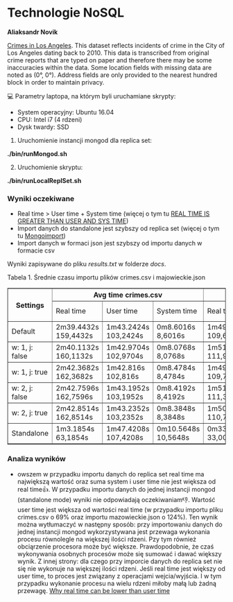 # Technologie NoSQL
**Aliaksandr Novik**

[Crimes in Los Angeles](https://www.kaggle.com/cityofLA/crime-in-los-angeles/data).
This dataset reflects incidents of crime in the City of Los Angeles dating back to 2010. This data is transcribed from original crime reports that are typed on paper and therefore there may be some inaccuracies within the data. Some location fields with missing data are noted as (0°, 0°). Address fields are only provided to the nearest hundred block in order to maintain privacy.

:computer:
Parametry laptopa, na którym byli uruchamiane skrypty:
- System operacyjny: Ubuntu 16.04
- CPU: Intel i7 (4 rdzeni) 
- Dysk twardy: SSD

1. Uruchomienie instancji mongod dla replica set:

**./bin/runMongod.sh**

2. Uruchomienie skryptu:

**./bin/runLocalReplSet.sh**

### Wyniki oczekiwane
- Real time > User time + System time (więcej o tym tu [REAL TIME IS GREATER THAN USER AND SYS TIME](https://blog.gceasy.io/2016/12/08/real-time-greater-than-user-and-sys-time/))
- Import danych do standalone jest szybszy od replica set (więcej o tym tu [Mongoimport](https://docs.mongodb.com/manual/reference/program/mongoimport/))
- Import danych w formaci json jest szybszy od importu danych w formacie csv 

Wyniki zapisywane do pliku *results.txt* w folderze *docs*.

Tabela 1. Średnie czasu importu plików crimes.csv i majowieckie.json
  <table border=1>
  <tr>
    <th rowspan="2">Settings</th>
    <th colspan="3">Avg time crimes.csv</th>
    <th colspan="3">Avg time mazowieckie.json</th>
  </tr>
  <tr>
    <td>Real time</td>
    <td>User time</td>
    <td>System time</td>
    <td>Real time</td>
    <td>User time</td>
    <td>System time</td>
  </tr>
  <tr>
    <td>Default</td>
    <td>2m39.4432s
      159,4432s</td>
    <td>1m43.2424s
      103,2424s</td>
    <td>0m8.6016s
      8,6016s</td>
    <td>1m49.6122s
      109,6122s</td>
    <td>1m15.5248s
      75,5248s</td>
    <td>0m3.5408s
      3,5408s</td>
  </tr>
  <tr>
    <td>w: 1, j: false</td>
    <td>2m40.1132s
      160,1132s</td>
    <td>1m42.9704s
      102,9704s</td>
    <td>0m8.0768s
      8,0768s</td>
    <td>1m51.95s
      111,95s</td>
    <td>1m15.4752s
      75,4752s</td>
    <td>0m3.4751s
      3,4751s</td>
  </tr> 
  <tr>
    <td>w: 1, j: true</td>
    <td>2m42.3682s
      162,3682s</td>
    <td>1m42.816s
      102,816s</td>
    <td>0m8.4784s
      8,4784s</td>
    <td>1m49.7756s
      109,7756s</td>
    <td>1m15.9256s
      75,9256s</td>
    <td>0m3.577s
      3,5776s</td>
  </tr>
  <tr>
    <td>w: 2, j: false</td>
    <td>2m42.7596s
      162,7596s</td>
    <td>1m43.1952s
      103,1952s</td>
    <td>0m8.4192s
      8,4192s</td>
    <td>1m51.3964s
      111,3964s</td>
    <td>1m15.3512s
      75,3512s</td>
    <td>0m3.6008s
      3,6008s</td>
  </tr> 
  <tr>
    <td>w: 2, j: true</td>
    <td>2m42.8514s
      162,8514s</td>
    <td>1m43.2352s
      103,2352s</td>
    <td>0m8.3848s
      8,3848s</td>
    <td>1m50.7564s
      110,7564s</td>
    <td>1m15.6152s
      75,6152s</td>
    <td>0m3.5312s
      3,5312s</td>
  </tr> 
  <tr>
    <td>Standalone</td>
    <td>1m3.1854s
      63,1854s</td>
    <td>1m47.4208s
      107,4208s</td>
    <td>0m10.5648s
      10,5648s</td>
    <td>0m33.0072s
      33,0072s</td>
    <td>1m14.8416s
      74,8416s</td>
    <td>0m3.5608s
      3,5608s</td>
  </tr> 
</table>
  
### Analiza wyników
- owszem w przypadku importu danych do replica set real time ma największą wartość oraz suma system i user time nie jest większa od real time:+1:. W przypadku importu danych do jednej instancji mongod (standalone mode) wyniki nie odpowiadają oczekiwaniam:-1:. Wartość user time jest większa od wartości real time (w przypadku importu pliku crimes.csv o 69% oraz importu mazowieckie.json o 124%). Ten wynik można wytłumaczyć w następny sposób: przy importowaniu danych do jednej instancji mongod wykorzystywana jest przewaga wykonania procesu równolegle na większej ilości rdzeni. Pzy tym również obciąrzenie procesora może być większe. Prawdopodobnie, że czaś wykonywania osobnych procesów może się sumować i dawać większy wynik. Z innej strony: dla czego przy imporcie danych do replica set nie się nie wykonuje na większej ilości rdzeni. Jeśli real time jest większy od user time, to proces jest związany z operacjami wejcia/wyjścia. I w tym przypadku wykonanie procesu na wielu rdzeni miłoby małą lub żadną przewagę. 
[Why real time can be lower than user time](https://unix.stackexchange.com/questions/40694/why-real-time-can-be-lower-than-user-time)
 



